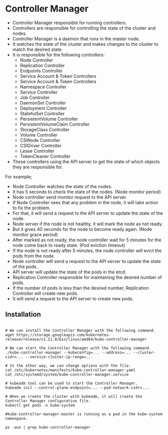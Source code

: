 # Controller Manager
- Controller Manager responsible for running controllers.
- Controllers are responsible for controlling the state of the cluster and nodes.
- Controller Manager is a daemon that runs in the master node.
- It watches the state of the cluster and makes changes to the cluster to match the desired state.
- It is responsible for the following controllers:
  - Node Controller
  - Replication Controller
  - Endpoints Controller
  - Service Account & Token Controllers
  - Service Account & Token Controllers
  - Namespace Controller
  - Service Controller
  - Job Controller
  - DaemonSet Controller
  - Deployment Controller
  - StatefulSet Controller
  - PersistentVolume Controller
  - PersistentVolumeClaim Controller
  - StorageClass Controller
  - Volume Controller
  - CSINode Controller
  - CSIDriver Controller
  - Lease Controller
  - TokenCleaner Controller
- These controllers using the API server to get the state of which objects they are responsible for.

For example;
- Node Controller watches the state of the nodes.
- It has 5 seconds to check the state of the nodes. (Node monitor period)
- Node controller send monitor request to the API server.
- If Node Controller sees that any problem in the node, it will take action to fix the problem.
- For that, it will send a request to the API server to update the state of the node.
- Node server if the node is not healthy, it will mark the node as not ready.
- But it gives 40 seconds for the node to become ready again. (Node monitor grace period)
- After marked as not ready, the node controller wait for 5 minutes for the node come back to ready state. (Pod eviction timeout)
- If the node is not ready after 5 minutes, the node controller will evict the pods from the node.
- Node controller will send a request to the API server to update the state of the pods.
- API server will update the state of the pods in the etcd.
- Replication Controller responsible for maintaining the desired number of pods.
- If the number of pods is less than the desired number, Replication Controller will create new pods.
- It will send a request to the API server to create new pods.


## Installation

``` shell

# We can install the Controller Manager with the following command.
wget https://storage.googleapis.com/kubernetes-release/release/v1.21.0/bin/linux/amd64/kube-controller-manager

# We can start the Controller Manager with the following command.
./kube-controller-manager --kubeconfig=... --address=... --cluster-cidr=... --service-cluster-ip-range=...

# In the other way, we can change options with the file.
cat /etc/kubernetes/manifests/kube-controller-manager.yaml
cat /etc/systemd/system/kube-controller-manager.service

# kubeadm tool can be used to start the Controller Manager.
kubeadm init --control-plane-endpoint=... --pod-network-cidr=...

# When we create the cluster with kubeadm, it will create the Controller Manager configuration file.
kubectl get pods -n kube-system

#kube-controller-manager-master is running as a pod in the kube-system namespace.

ps -aux | grep kube-controller-manager

```
